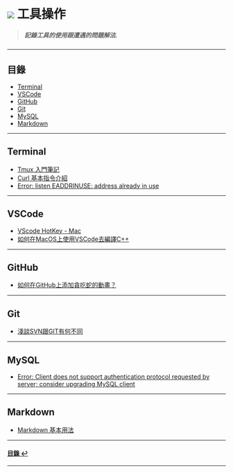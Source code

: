 # ![](https://drive.google.com/uc?id=10INx5_pkhMcYRdx_OO4rXNXxcsvPtBYq) 工具操作

> ##### 記錄工具的使用跟遭遇的問題解法.

---

<!--ts-->
## 目錄
* [Terminal](#Terminal)
* [VSCode](#VSCode)
* [GitHub](#GitHub)
* [Git](#Git)
* [MySQL](#MySQL)
* [Markdown](#Markdown)
<!--te-->

---

## Terminal
* [Tmux 入門筆記](https://github.com/RC-Dev-Tech/tool-tmux) <br>
* [Curl 基本指令介紹](https://github.com/RC-Dev-Tech/tools-curl) <br>
* [Error: listen EADDRINUSE: address already in use](https://github.com/RC-Dev-Tech/note-2023-0328-a) <br>

---

## VSCode
* [VScode HotKey - Mac](https://github.com/RC-Dev-Tech/tool-vscode-hotkey) <br>
* [如何在MacOS上使用VSCode去編譯C++](https://github.com/RC-Dev-Tech/cpp-programming-with-vscode-on-mac) <br>

---

## GitHub
* [如何在GitHub上添加貪吃蛇的動畫？](https://github.com/RC-Dev-Tech/how-to-add-snake-animation-on-github) <br>

---

## Git
* [淺談SVN跟GIT有何不同](https://github.com/RC-Dev-Tech/tools-svn-vs-git) <br>

---

## MySQL
* [Error: Client does not support authentication protocol requested by server; consider upgrading MySQL client](https://github.com/RC-Dev-Tech/problem-0421) <br>

---

## Markdown
* [Markdown 基本用法](https://github.com/RC-Dev-Tech/tool-markdown-generic) <br>

---
<!--ts-->
#### [目錄 ↩](#目錄)
<!--te-->
---
